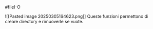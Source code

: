 #fileI-O 

![[Pasted image 20250305164623.png]]
Queste funzioni permettono di creare directory e rimuoverle se vuote.

